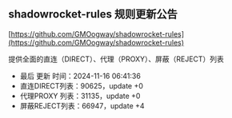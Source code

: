 ## shadowrocket-rules 规则更新公告

[https://github.com/GMOogway/shadowrocket-rules](https://github.com/GMOogway/shadowrocket-rules)

提供全面的直连（DIRECT）、代理（PROXY）、屏蔽（REJECT）列表
- 最后 更新 时间：2024-11-16 06:41:36
- 直连DIRECT列表：90625，update +0
- 代理PROXY 列表：31135，update +0
- 屏蔽REJECT列表：66947，update +4